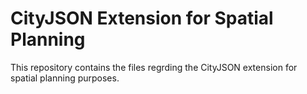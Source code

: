 # CityJSON Extension for Spatial Planning
This repository contains the files regrding the CityJSON extension for spatial planning purposes.
